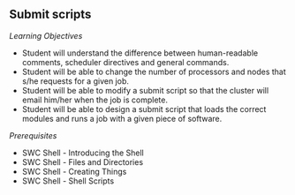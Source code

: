 Submit scripts
--------------
*Learning Objectives*
*    Student will understand the difference between human-readable comments, scheduler directives and general commands.
*    Student will be able to change the number of processors and nodes that s/he requests for a given job.
*    Student will be able to modify a submit script so that the cluster will email him/her when the job is complete.
*    Student will be able to design a submit script that loads the correct modules and runs a job with a given piece of software.

*Prerequisites*
*    SWC Shell -  Introducing the Shell
*    SWC Shell -  Files and Directories
*    SWC Shell - Creating Things 
*    SWC Shell - Shell Scripts
